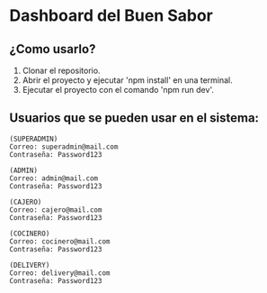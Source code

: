 # Dashboard del Buen Sabor

## ¿Como usarlo?
1. Clonar el repositorio.
2. Abrir el proyecto y ejecutar 'npm install' en una terminal.
3. Ejecutar el proyecto con el comando 'npm run dev'.

## Usuarios que se pueden usar en el sistema:
```
(SUPERADMIN)
Correo: superadmin@mail.com
Contraseña: Password123

(ADMIN)
Correo: admin@mail.com
Contraseña: Password123

(CAJERO)
Correo: cajero@mail.com
Contraseña: Password123

(COCINERO)
Correo: cocinero@mail.com
Contraseña: Password123

(DELIVERY)
Correo: delivery@mail.com
Contraseña: Password123
```
